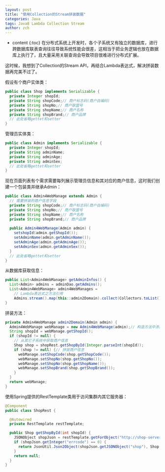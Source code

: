 ```yaml
---
layout: post
title: "使用Collection的Stream拼装数据"
categories: Java
tags: Java8 Lambda Collection Stream
author: zch
---
```


* content
{:toc}
在分布式系统上开发时，各个子系统又有独立的数据库，进行跨数据库联表查询往往导致系统性能会很差，这相当于把业务逻辑也放在数据库上执行了，且大量采用关联查询会导致项目很难进行分布式扩展。

这时候，我想到了Collection的Stream API，再结合Lambda表达式，解决拼装数据再完美不过了。





假设有个商户实体类：

```java
public class Shop implements Serializable {
  private Integer shopId;
  private String shopCode;// 商户标志码(商户自编码)
  private String shopNo;// 商户联盟号
  private String shopName;// 商户名称
  private String shopBrand;// 商户品牌
  // 此处省略gettet和setter
}
```

管理员实体类：

```java
public class Admin implements Serializable {
  private Integer shopId;
  private String adminName;
  private String adminAge;
  private String adminSex;
  // 此处省略gettet和setter
}
```

现在页面列表有个需求需要每列展示管理员信息和其对应的商户信息，这时我们创建一个包装类并继承Admin：

```java
public class Admin4WebManage extends Admin {
  // 需要拼装的商户信息字段
  private String shopCode;// 商户标志码(商户自编码)
  private String shopNo;// 商户联盟号
  private String shopName;// 商户名称
  private String shopBrand;// 商户品牌
  
  public Admin4WebManage(Admin admin) {
    setshopId(admin.getShopId());
    setAdminName(admin.getAdminName());
    setAdminAge(admin.getAdminAge());
    setAdminSex(admin.getAdminSex());
  }
  // 此处省略gettet和setter 
}
```

从数据库获取信息：

```java
public List<Admin4WebManage> getAdminInfos() {
  List<Admin> admins = adminDao.getAdmins();
  List<Admin4WebManage> admin4WebManages =
    // Lambda表达式之方法引用
    Admins.stream().map(this::admin2Domain).collect(Collectors.toList());
}
```

拼装方法：

```java
private Admin4WebManage admin2Domain(Admin admin) {
  Admin4WebManage webManage = new Admin4WebManage(admin);// 构造方法中添加admin信息
  String shopId = webManage.getShopId();
  if (shopId != null) {
    // 从其它子系统中获取商户信息
    Shop shop = shopRest.getShopById(Integer.parseInt(shopId));
    if (shop != null) {// 拼装商户信息
      webManage.setShopCode(shop.getShopCode());
      webManage.setShopNo(shop.getShopNo());
      webManage.setShopNo(shop.getShopName());
      webManage.setShopBrand(shop.getShopBrand());
    }
  }
  return webManage;
}
```

使用Spring提供的RestTemplate类用于访问集群内其它服务器：

```java
@Component
public class ShopRest {

  @Autowired
  private RestTemplate restTemplate;

  public Shop getShopById(int shopId) {
    JSONObject shopJson = restTemplate.getForObject("http://shop-server/api/shop/" + shopId, JSONObject.class);
    if (shopJson.getInteger("errcode") == 0) {
      return JsonUtil.Json2Object(shopJson.getJSONObject("shop"), Shop.class);
    }
    return null;
  }
}
```


